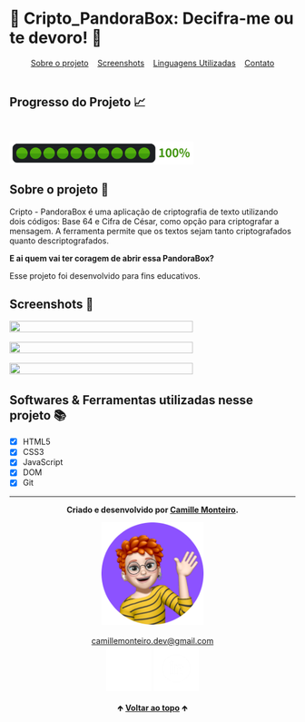 # 🔑 Cripto_PandoraBox: Decifra-me ou te devoro! 🕋

<div id="inicio" align=center>
  <a href="#sobre">Sobre o projeto</a>&nbsp;&nbsp;&nbsp;
  <a href="screenshots">Screenshots</a>&nbsp;&nbsp;&nbsp;
  <a href="#linguagens">Linguagens Utilizadas</a>&nbsp;&nbsp;&nbsp;
  <a href="#contato">Contato</a> 
</div><br>

<h2>Progresso do Projeto 📈</h2><br>

<img src="https://raw.githubusercontent.com/camimonteiro/Cripto_PandoraBox/main/Screenshots/100%25.png" height="40em"><br>

<h2 id="sobre">Sobre o projeto 🔎</h2>
<p> Cripto - PandoraBox é uma aplicação de criptografia de texto utilizando dois códigos: Base 64 e Cifra de César, como opção para criptografar a mensagem. A ferramenta permite que os textos sejam tanto criptografados quanto descriptografados.<br>

<strong>E ai quem vai ter coragem de abrir essa PandoraBox?</strong>

Esse projeto foi desenvolvido para fins educativos.</p>

<h2 id="screenshots">Screenshots 📸</h2>

<img src="https://raw.githubusercontent.com/camimonteiro/Cripto_PandoraBox/main/Screenshots/Foto%201.png" width="80%" height="50%"><br>

<img src="https://raw.githubusercontent.com/camimonteiro/Cripto_PandoraBox/main/Screenshots/Foto%202.png" width="80%" height="50%"><br>

<img src="https://raw.githubusercontent.com/camimonteiro/Cripto_PandoraBox/main/Screenshots/Foto%203.png" width="80%" height="50%"><br>


<h2 id="linguagens">Softwares & Ferramentas utilizadas nesse projeto 📚</h2>

- [x] HTML5
- [x] CSS3
- [x] JavaScript
- [x] DOM
- [x] Git

<hr>

<div id="contato" align="center">
  
  **Criado e desenvolvido por [Camille Monteiro](https://www.linkedin.com/in/camillemonteiro/).**
  
 <div align="center"> 
  <img src="https://raw.githubusercontent.com/camimonteiro/camimonteiro/main/img/Memoji%20Redondo%20-%20Camille_oi.png" height="180em"><br><br>
  <a href="mailto:camillemonteiro.dev@gmail.com">camillemonteiro.dev@gmail.com</a><br>
  <a href="https://github.com/camimonteiro" target="_blank"><img src="https://raw.githubusercontent.com/camimonteiro/Game_SaidaEscarlate/main/Images/GitHubwhite.png" height="80em" title="GitHub de Camille"></a>
  <a href="https://www.linkedin.com/in/camillemonteiro/" target="_blank"><img src="https://raw.githubusercontent.com/camimonteiro/Game_SaidaEscarlate/main/Images/LinkedInWhite.png" height="80em" title="LinkedIn de Camille"></a>
  </div>
</div>

<br>

<div align="center">
  &#129145;&nbsp;<a href="#inicio"><strong>Voltar ao topo</strong></a>&nbsp;&#129145;
</div>
